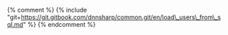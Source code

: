 {% comment %} {% include "git+https://git.gitbook.com/dnnsharp/common.git/en/load\_users\_from\_sql.md" %}  {% endcomment %}



